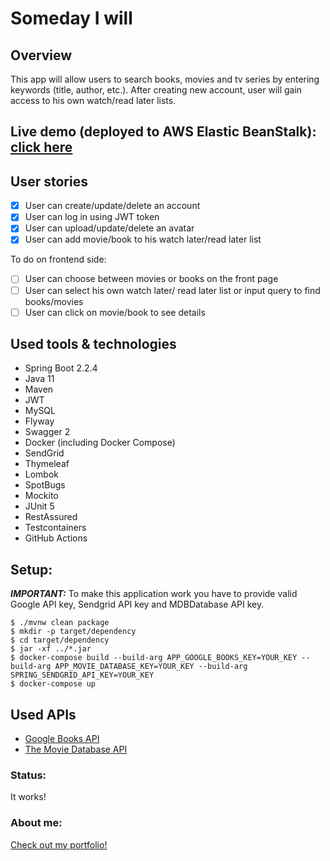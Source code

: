 # **Someday I will**

## Overview
This app will allow users to search books, movies and tv series by entering keywords (title, author, etc.).
After creating new account, user will gain access to his own watch/read later lists.

## Live demo (deployed to AWS Elastic BeanStalk): [click here](http://somedayapp-env.eba-dsmnvmrd.us-west-2.elasticbeanstalk.com/swagger-ui.html#/)

## User stories
 - [x] User can create/update/delete an account
 - [x] User can log in using JWT token
 - [x] User can upload/update/delete an avatar
 - [x] User can add movie/book to his watch later/read later list
 
 To do on frontend side:
 - [ ] User can choose between movies or books on the front page
 - [ ] User can select his own watch later/ read later list or input query to find books/movies
 - [ ] User can click on movie/book to see details

## Used tools & technologies
* Spring Boot 2.2.4
* Java 11
* Maven
* JWT
* MySQL
* Flyway
* Swagger 2
* Docker (including Docker Compose)
* SendGrid
* Thymeleaf
* Lombok
* SpotBugs
* Mockito
* JUnit 5
* RestAssured
* Testcontainers
* GitHub Actions


## Setup:
***IMPORTANT:*** To make this application work you have to provide valid Google API key, Sendgrid API key and MDBDatabase API key.

```
$ ./mvnw clean package
$ mkdir -p target/dependency
$ cd target/dependency
$ jar -xf ../*.jar
$ docker-compose build --build-arg APP_GOOGLE_BOOKS_KEY=YOUR_KEY --build-arg APP_MOVIE_DATABASE_KEY=YOUR_KEY --build-arg SPRING_SENDGRID_API_KEY=YOUR_KEY
$ docker-compose up
```

## Used APIs
* [Google Books API](https://developers.google.com/books)
* [The Movie Database API](https://developers.themoviedb.org/3/genres/get-tv-list)


### Status:
It works! 


### About me:
[Check out my portfolio!](http://somedayapp-env.eba-dsmnvmrd.us-west-2.elasticbeanstalk.com/)
